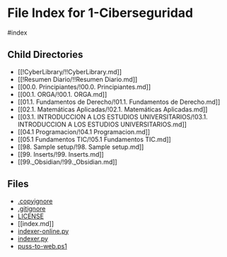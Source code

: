 # File Index for 1-Ciberseguridad
#index

## Child Directories

- [[!CyberLibrary/!!CyberLibrary.md]]
- [[!Resumen Diario/!!Resumen Diario.md]]
- [[00.0. Principiantes/!00.0. Principiantes.md]]
- [[00.1. ORGA/!00.1. ORGA.md]]
- [[01.1. Fundamentos de Derecho/!01.1. Fundamentos de Derecho.md]]
- [[02.1. Matemáticas Aplicadas/!02.1. Matemáticas Aplicadas.md]]
- [[03.1. INTRODUCCION A LOS ESTUDIOS UNIVERSITARIOS/!03.1. INTRODUCCION A LOS ESTUDIOS UNIVERSITARIOS.md]]
- [[04.1 Programacion/!04.1 Programacion.md]]
- [[05.1 Fundamentos TIC/!05.1 Fundamentos TIC.md]]
- [[98. Sample setup/!98. Sample setup.md]]
- [[99. Inserts/!99. Inserts.md]]
- [[99._Obsidian/!99._Obsidian.md]]

## Files

- [.copyignore](https://github.com/Grado-en-Gestion-de-la-Ciberseguridad/1-Ciberseguridad/blob/main//.copyignore)
- [.gitignore](https://github.com/Grado-en-Gestion-de-la-Ciberseguridad/1-Ciberseguridad/blob/main//.gitignore)
- [LICENSE](https://github.com/Grado-en-Gestion-de-la-Ciberseguridad/1-Ciberseguridad/blob/main//LICENSE)
- [[index.md]]
- [indexer-online.py](https://github.com/Grado-en-Gestion-de-la-Ciberseguridad/1-Ciberseguridad/blob/main//indexer-online.py)
- [indexer.py](https://github.com/Grado-en-Gestion-de-la-Ciberseguridad/1-Ciberseguridad/blob/main//indexer.py)
- [puss-to-web.ps1](https://github.com/Grado-en-Gestion-de-la-Ciberseguridad/1-Ciberseguridad/blob/main//puss-to-web.ps1)
